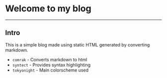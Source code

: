 # Welcome to my blog

---

## Intro

This is a simple blog made using static HTML generated by converting markdown.

- `comrak` - Converts markdown to html
- `syntect` - Provides syntax highlighting
- `tokyonight` - Main colorscheme used
